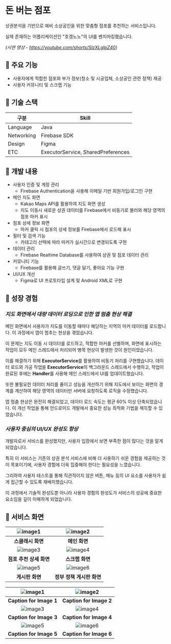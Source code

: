 # 돈 버는 점포



상권분석을 기반으로 예비 소상공인을 위한 맞춤형 점포를 추천하는 서비스입니다.

실제 존재하는 어플리케이션인 "호갱노노"의 UI를 벤치마킹했습니다.

*(시연 영상 - https://youtube.com/shorts/SlzXLgIpZ40)*


## 📌 주요 기능


- 사용자에게 적합한 점포와 부가 정보(청소 및 시공업체, 소상공인 관련 정책) 제공
- 사용자 커뮤니티 및 스크랩 기능


## 📌 기술 스택


|구분|Skill|
|------|---|
|Language|Java|
|Networking|Firebase SDK|
|Design|Figma|
|ETC|ExecutorService, SharedPreferences|


## 📌 개발 내용


- 사용자 인증 및 계정 관리
    - Firebase Authentication을 사용해 이메일 기반 회원가입/로그인 구현
- 메인 지도 화면
    - Kakao Maps API를 활용하여 지도 화면 생성
    - 지도 이동시 새로운 상권 데이터를 Firebase에서 비동기로 불러와 해당 영역의 점포 마커 표시
- 점포 상세 정보 화면
    - 마커 클릭 시 점포의 상세 정보를 Firebase에서 로드해 표시
- 필터 및 검색 기능
    - 카테고리 선택에 따라 마커가 실시간으로 변경되도록 구현
- 데이터 관리
    - Firebase Realtime Database를 사용하여 상권 및 점포 데이터 관리
- 커뮤니티 기능
    - Firebase를 활용해 글쓰기, 댓글 달기, 좋아요 기능 구현
- UI/UX 개선
    - Figma로 UI 프로토타입 설계 및 Android XML로 구현


## 📌 성장 경험


### *지도 화면에서 대량 데이터 로딩으로 인한 앱 멈춤 현상 해결*

메인 화면에서 사용자가 지도를 이동할 때마다 해당하는 지역의 마커 데이터를 로드합니다. 이 과정에서 앱이 멈추는 현상을 겪었습니다.

이 문제는 지도 이동 시 데이터를 로드하고, 적합한 마커를 선별하며, 화면에 표시하는 작업이 모두 메인 스레드에서 처리되어 병목 현상이 발생한 것이 원인이었습니다.

이를 해결하기 위해 **ExecutorService**를 활용하여 비동기 처리를 구현했습니다. 데이터 로드와 가공 작업을 **ExecutorService**의 백그라운드 스레드에서 수행하고, 작업이 완료된 후에는 **Handler**를 사용해 메인 스레드에서 UI를 업데이트했습니다.

또한 불필요한 데이터 처리를 줄이고 성능을 개선하기 위해 지도에서 보이는 화면의 경계를 계산하여 해당 영역의 데이터만 서버에 요청하도록 로직을 수정했습니다.

앱 멈춤 현상은 완전히 해결되었고, 데이터 로드 속도는 평균 60% 이상 단축되었습니다. 이 개선 작업을 통해 안드로이드 개발에서 중요한 성능 최적화 기법을 체득할 수 있었습니다.

### *사용자 중심의 UI/UX 완성도 향상*

개발자로서 서비스를 완성했지만, 사용자 입장에서 보면 부족한 점이 많다는 것을 알게 되었습니다.

특히 이 서비스는 기존의 상권 분석 서비스에 비해 더 사용하기 쉬운 경험을 제공하는 것이 목표이기에, 사용자 경험에 더욱 집중해야 한다는 필요성을 느꼈습니다.

그리하여 사용자 테스트를 통해 직관적이지 않은 버튼, 메뉴 등의 UI 요소를 사용자가 쉽게 접근할 수 있도록 재배치했습니다. 

이 과정에서 기술적 완성도뿐 아니라 사용자 경험의 완성도가 서비스의 성공에 중요한 요소임을 깊이 이해하게 되었습니다.


## 📌 서비스 화면



| ![image1](https://github.com/user-attachments/assets/f99b49be-a73f-471d-8470-2a69ff658e22) | ![image2](https://github.com/user-attachments/assets/6e091da8-0050-4c98-9af3-f310f697a928) |
|:--------------------------------------------------------:|:--------------------------------------------------------:|
| **스클래시 화면**                                  | **메인 화면**                                  |
| ![image3](https://github.com/user-attachments/assets/6eecc877-3f07-4a90-a840-d81ae274d711) | ![image4](https://github.com/user-attachments/assets/7a126a54-4d8e-4705-ada5-eaa9c815c28a) |
| **점포 추천 상세 화면**                                  | **스크랩 화면**                                  |
| ![image5](https://github.com/user-attachments/assets/d9d603ce-10e4-4d49-977c-0eb8badeebd0) | ![image6](https://github.com/user-attachments/assets/8ea4e824-4914-4450-ad4c-ca19fd9c14df) |
| **게시판 화면**                                  | **정부 정책 게시판 화면**                                  |


<div align="center">

| ![image1](https://github.com/user-attachments/assets/f99b49be-a73f-471d-8470-2a69ff658e22) | ![image2](https://github.com/user-attachments/assets/6e091da8-0050-4c98-9af3-f310f697a928) |
|:--------------------------------------------------------:|:--------------------------------------------------------:|
| **Caption for Image 1**                                  | **Caption for Image 2**                                  |
| ![image3](https://github.com/user-attachments/assets/6eecc877-3f07-4a90-a840-d81ae274d711) | ![image4](https://github.com/user-attachments/assets/7a126a54-4d8e-4705-ada5-eaa9c815c28a) |
| **Caption for Image 3**                                  | **Caption for Image 4**                                  |
| ![image5](https://github.com/user-attachments/assets/d9d603ce-10e4-4d49-977c-0eb8badeebd0) | ![image6](https://github.com/user-attachments/assets/8ea4e824-4914-4450-ad4c-ca19fd9c14df) |
| **Caption for Image 5**                                  | **Caption for Image 6**                                  |

</div>
